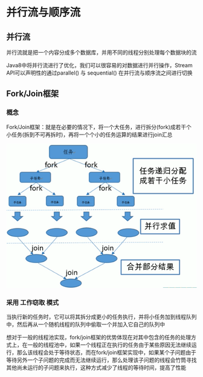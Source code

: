 # 并行流与顺序流

## 并行流

并行流就是把一个内容分成多个数据库，并用不同的线程分别处理每个数据块的流

Java8中将并行流进行了优化，我们可以很容易的对数据进行并行操作，Stream API可以声明性的通过parallel() 与 sequential() 在并行流与顺序流之间进行切换

## Fork/Join框架

### 概念

Fork/Join框架：就是在必要的情况下，将一个大任务，进行拆分(fork)成若干个小任务(拆到不可再拆时)，再将一个个小的任务运算的结果进行join汇总


![image-20200406121617329](images/image-20200406121617329.png)

### 采用 工作窃取 模式

当执行新的任务时，它可以将其拆分成更小的任务执行，并将小任务加到线程队列中，然后再从一个随机线程的队列中偷取一个并加入它自己的队列中

想对于一般的线程池实现，fork/join框架的优势体现在对其中包含的任务的处理方式上，在一般的线程池中，如果一个线程正在执行的任务由于某些原因无法继续运行，那么该线程会处于等待状态，而在fork/join框架实现中，如果某个子问题由于等待另外一个子问题的完成而无法继续运行，那么处理该子问题的线程会竹筒寻找其他尚未运行的子问题来执行，这种方式减少了线程的等待时间，提高了性能